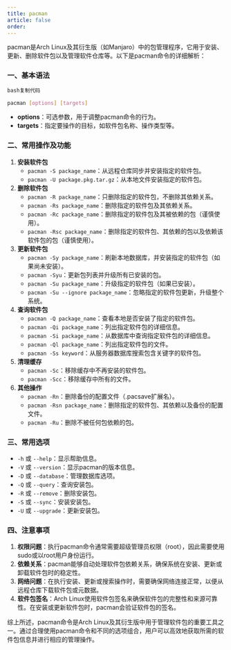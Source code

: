 ```yaml
---
title: pacman
article: false
order: 
---
```


pacman是Arch Linux及其衍生版（如Manjaro）中的包管理程序，它用于安装、更新、删除软件包以及管理软件仓库等。以下是pacman命令的详细解析：

### 一、基本语法

```bash
bash复制代码

pacman [options] [targets]
```

- **options**：可选参数，用于调整pacman命令的行为。
- **targets**：指定要操作的目标，如软件包名称、操作类型等。

### 二、常用操作及功能

1. **安装软件包**
   - `pacman -S package_name`：从远程仓库同步并安装指定的软件包。
   - `pacman -U package.pkg.tar.gz`：从本地文件安装指定的软件包。
2. **删除软件包**
   - `pacman -R package_name`：只删除指定的软件包，不删除其依赖关系。
   - `pacman -Rs package_name`：删除指定的软件包及其依赖关系。
   - `pacman -Rc package_name`：删除指定的软件包及其被依赖的包（谨慎使用）。
   - `pacman -Rsc package_name`：删除指定的软件包、其依赖的包以及依赖该软件包的包（谨慎使用）。
3. **更新软件包**
   - `pacman -Sy package_name`：刷新本地数据库，并安装指定的软件包（如果尚未安装）。
   - `pacman -Syu`：更新包列表并升级所有已安装的包。
   - `pacman -Su package_name`：升级指定的软件包（如果已安装）。
   - `pacman -Su --ignore package_name`：忽略指定的软件包更新，升级整个系统。
4. **查询软件包**
   - `pacman -Q package_name`：查看本地是否安装了指定的软件包。
   - `pacman -Qi package_name`：列出指定软件包的详细信息。
   - `pacman -Si package_name`：从数据库中查询指定软件包的详细信息。
   - `pacman -Ql package_name`：列出指定软件包的文件。
   - `pacman -Ss keyword`：从服务器数据库搜索包含关键字的软件包。
5. **清理缓存**
   - `pacman -Sc`：移除缓存中不再安装的软件包。
   - `pacman -Scc`：移除缓存中所有的文件。
6. **其他操作**
   - `pacman -Rn`：删除备份的配置文件（.pacsave扩展名）。
   - `pacman -Rsn package_name`：删除指定的软件包、其依赖以及备份的配置文件。
   - `pacman -Ru`：删除不被任何包依赖的包。

### 三、常用选项

- `-h` 或 `--help`：显示帮助信息。
- `-V` 或 `--version`：显示pacman的版本信息。
- `-D` 或 `--database`：管理数据库选项。
- `-Q` 或 `--query`：查询安装包。
- `-R` 或 `--remove`：删除安装包。
- `-S` 或 `--sync`：安装安装包。
- `-U` 或 `--upgrade`：更新安装包。

### 四、注意事项

1. **权限问题**：执行pacman命令通常需要超级管理员权限（root），因此需要使用sudo或以root用户身份运行。
2. **依赖关系**：pacman能够自动处理软件包依赖关系，确保系统在安装、更新或卸载软件包时的稳定性。
3. **网络问题**：在执行安装、更新或搜索操作时，需要确保网络连接正常，以便从远程仓库下载软件包或元数据。
4. **软件包签名**：Arch Linux使用软件包签名来确保软件包的完整性和来源可靠性。在安装或更新软件包时，pacman会验证软件包的签名。

综上所述，pacman命令是Arch Linux及其衍生版中用于管理软件包的重要工具之一。通过合理使用pacman命令和不同的选项组合，用户可以高效地获取所需的软件包信息并进行相应的管理操作。